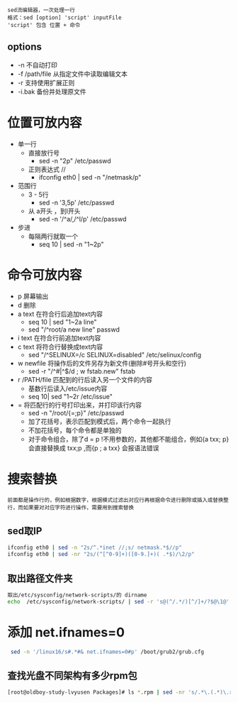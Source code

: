 	sed流编辑器，一次处理一行
	格式：sed [option] 'script' inputFile
	'script' 包含 位置 + 命令  
## options
+ -n 不自动打印
+ -f /path/file 从指定文件中读取编辑文本
+ -r 支持使用扩展正则
+ -i.bak 备份并处理原文件
# 位置可放内容
+ 单一行
	+ 直接放行号
		+ sed -n "2p" /etc/passwd
	+ 正则表达式 //
		+ ifconfig eth0 |  sed -n "/netmask/p"
+ 范围行
	+ 3 - 5行
		+ sed -n '3,5p' /etc/passwd
	+ 从 a开头 ，到l开头
		+ sed -n '/^a/,/^l/p' /etc/passwd
+ 步进
	+ 每隔两行就取一个
		+ seq  10 |  sed -n "1~2p"
# 命令可放内容
+ p 屏幕输出
+ d 删除
+ a text 在符合行后追加text内容
	+ seq 10 | sed "1~2a line"
	+ sed "/^root/a new line" passwd
+ i text 在符合行前追加text内容
+ c text 将符合行替换成text内容
	+ sed "/^SELINUX=/c SELINUX=disabled" /etc/selinux/config
+ w newfile 将操作后的文件另存为新文件(删除#号开头和空行)
	+ sed -r "/^#|^$/d ; w fstab.new" fstab
+ r /PATH/file 匹配到的行后读入另一个文件的内容
	+ 基数行后读入/etc/issue内容
	+ seq 10| sed  "1~2r /etc/issue"
+ = 将匹配行的行号打印出来，并打印该行内容
	+ sed -n "/root/{=;p}" /etc/passwd
	+ 加了花括号，表示匹配到模式后，两个命令一起执行
	+ 不加花括号，每个命令都是单独的
	+ 对于命令组合，除了d = p !不用参数的，其他都不能组合，例如{a  txx; p} 会直接替换成 txx;p ,而{p ; a txx} 会报语法错误
# 搜索替换
	前面都是操作行的，例如根据数字，根据模式过滤出对应行再根据命令进行删除或插入或替换整行，而如果要对对应字符进行操作，需要用到搜索替换
## sed取IP
```bash
ifconfig eth0 | sed -n "2s/^.*inet //;s/ netmask.*$//p"
ifconfig eth0 | sed -nr "2s/(^[^0-9]+)([0-9.]+)( .*$)/\2/p"
```

## 取出路径文件夹
```bash
取出/etc/sysconfig/network-scripts/的 dirname
echo  /etc/sysconfig/network-scripts/ | sed -r 's@(^/.*/)[^/]+/?$@\1@'
```
# 添加 net.ifnames=0
```bash
 sed -n '/linux16/s#.*#& net.ifnames=0#p' /boot/grub2/grub.cfg 
```
## 查找光盘不同架构有多少rpm包
```bash
[root@oldboy-study-lvyusen Packages]# ls *.rpm | sed -nr 's/.*\.(.*)\.rpm$/\1/p' | wc -l
```